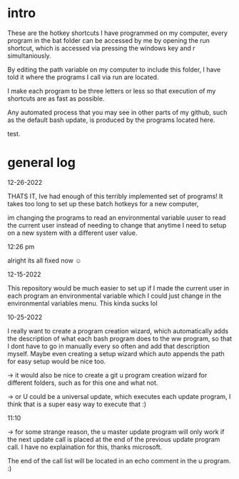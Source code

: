 # intro

These are the hotkey shortcuts I have programmed on my computer, every program in the bat folder can be accessed by me
by opening the run shortcut, which is accessed via pressing the windows key and r simultaniously.

By editing the path variable on my computer to include this folder, I have told it where the programs I call via run
are located. 

I make each program to be three letters or less so that execution of my shortcuts are as fast as possible. 

Any automated process that you may see in other parts of my github, such as the default bash update, is produced by the 
programs located here. 

test. 



# general log

12-26-2022

THATS IT, Ive had enough of this terribly implemented set of programs!
It takes too long to set up these batch hotkeys for a new computer, 

im changing the programs to read an environmental variable uuser to read 
the current user instead of needing to change that anytime I need to setup on a 
new system with a different user value.


12:26 pm

alright its all fixed now ☺





12-15-2022

This repository would be much easier to set up if I made the current user in each program an environmental variable
which I could just change in the environmental variables menu. This kinda sucks lol




10-25-2022



I really want to create a program creation wizard, which automatically adds the description of what each bash program
does to the ww program, so that I dont have to go in manually every so often and add that description myself. Maybe even 
creating a setup wizard which auto appends the path for easy setup would be nice too.



-> it would also be nice to create a git u program creation wizard for different folders, such as for this one and what not.


-> or U could be a universal update, which executes each update program, I think that is a super easy way to execute that :)



11:10


-> for some strange reason, the u master update program will only work if the next update call is placed at the 
end of the previous update program call. I have no explaination for this, thanks microsoft. 


The end of the call list will be located in an echo comment in the u program. :)







